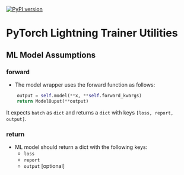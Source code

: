 [![PyPI version](https://badge.fury.io/py/lightning-trainer-utils.svg)](https://pypi.org/project/lightning-trainer-utils/)
# PyTorch Lightning Trainer Utilities

## ML Model Assumptions

### forward
- The model wrapper uses the forward function as follows:
```python
    output = self.model(**x, **self.forward_kwargs)
    return ModelOuput(**output)
```
It expects `batch` as `dict` and returns a `dict` with keys `[loss, report, output]`.

### return
- ML model should return a dict with the following keys:
    - `loss`
    - `report`
    - `output` [optional]
